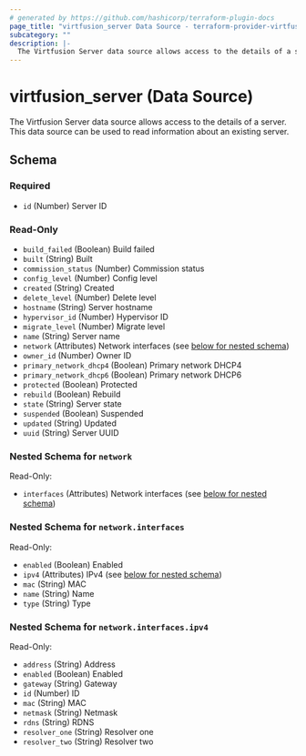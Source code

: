 ```yaml
---
# generated by https://github.com/hashicorp/terraform-plugin-docs
page_title: "virtfusion_server Data Source - terraform-provider-virtfusion"
subcategory: ""
description: |-
  The Virtfusion Server data source allows access to the details of a server. This data source can be used to read information about an existing server.
---
```


# virtfusion_server (Data Source)

The Virtfusion Server data source allows access to the details of a server. This data source can be used to read information about an existing server.



<!-- schema generated by tfplugindocs -->
## Schema

### Required

- `id` (Number) Server ID

### Read-Only

- `build_failed` (Boolean) Build failed
- `built` (String) Built
- `commission_status` (Number) Commission status
- `config_level` (Number) Config level
- `created` (String) Created
- `delete_level` (Number) Delete level
- `hostname` (String) Server hostname
- `hypervisor_id` (Number) Hypervisor ID
- `migrate_level` (Number) Migrate level
- `name` (String) Server name
- `network` (Attributes) Network interfaces (see [below for nested schema](#nestedatt--network))
- `owner_id` (Number) Owner ID
- `primary_network_dhcp4` (Boolean) Primary network DHCP4
- `primary_network_dhcp6` (Boolean) Primary network DHCP6
- `protected` (Boolean) Protected
- `rebuild` (Boolean) Rebuild
- `state` (String) Server state
- `suspended` (Boolean) Suspended
- `updated` (String) Updated
- `uuid` (String) Server UUID

<a id="nestedatt--network"></a>
### Nested Schema for `network`

Read-Only:

- `interfaces` (Attributes) Network interfaces (see [below for nested schema](#nestedatt--network--interfaces))

<a id="nestedatt--network--interfaces"></a>
### Nested Schema for `network.interfaces`

Read-Only:

- `enabled` (Boolean) Enabled
- `ipv4` (Attributes) IPv4 (see [below for nested schema](#nestedatt--network--interfaces--ipv4))
- `mac` (String) MAC
- `name` (String) Name
- `type` (String) Type

<a id="nestedatt--network--interfaces--ipv4"></a>
### Nested Schema for `network.interfaces.ipv4`

Read-Only:

- `address` (String) Address
- `enabled` (Boolean) Enabled
- `gateway` (String) Gateway
- `id` (Number) ID
- `mac` (String) MAC
- `netmask` (String) Netmask
- `rdns` (String) RDNS
- `resolver_one` (String) Resolver one
- `resolver_two` (String) Resolver two
